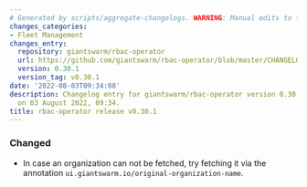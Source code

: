 ```yaml
---
# Generated by scripts/aggregate-changelogs. WARNING: Manual edits to this files will be overwritten.
changes_categories:
- Fleet Management
changes_entry:
  repository: giantswarm/rbac-operator
  url: https://github.com/giantswarm/rbac-operator/blob/master/CHANGELOG.md#0301---2022-08-03
  version: 0.30.1
  version_tag: v0.30.1
date: '2022-08-03T09:34:08'
description: Changelog entry for giantswarm/rbac-operator version 0.30.1, published
  on 03 August 2022, 09:34.
title: rbac-operator release v0.30.1
---
```


### Changed
- In case an organization can not be fetched, try fetching it via the annotation `ui.giantswarm.io/original-organization-name`.
